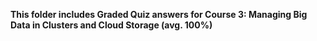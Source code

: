 **This folder includes Graded Quiz answers for Course 3: Managing Big Data in Clusters and Cloud Storage (avg. 100%)**
